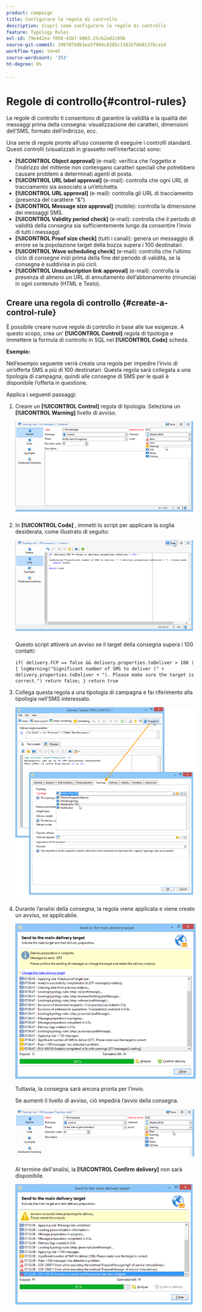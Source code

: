 ```yaml
---
product: campaign
title: Configurare le regole di controllo
description: Scopri come configurare le regole di controllo
feature: Typology Rules
exl-id: 79e442ea-f856-41bf-b065-25cb2ad2c65b
source-git-commit: 190707b8b1ea5f90dc6385c13832fbb01378ca1d
workflow-type: tm+mt
source-wordcount: '353'
ht-degree: 0%

---
```


# Regole di controllo{#control-rules}

Le regole di controllo ti consentono di garantire la validità e la qualità dei messaggi prima della consegna: visualizzazione dei caratteri, dimensioni dell’SMS, formato dell’indirizzo, ecc.

Una serie di regole pronte all’uso consente di eseguire i controlli standard. Questi controlli (visualizzati in grassetto nell’interfaccia) sono:

* **[!UICONTROL Object approval]** (e-mail): verifica che l’oggetto e l’indirizzo del mittente non contengano caratteri speciali che potrebbero causare problemi a determinati agenti di posta.
* **[!UICONTROL URL label approval]** (e-mail): controlla che ogni URL di tracciamento sia associato a un’etichetta.
* **[!UICONTROL URL approval]** (e-mail): controlla gli URL di tracciamento (presenza del carattere &quot;&amp;&quot;).
* **[!UICONTROL Message size approval]** (mobile): controlla la dimensione dei messaggi SMS.
* **[!UICONTROL Validity period check]** (e-mail): controlla che il periodo di validità della consegna sia sufficientemente lungo da consentire l’invio di tutti i messaggi.
* **[!UICONTROL Proof size check]** (tutti i canali): genera un messaggio di errore se la popolazione target della bozza supera i 100 destinatari.
* **[!UICONTROL Wave scheduling check]** (e-mail): controlla che l’ultimo ciclo di consegne inizi prima della fine del periodo di validità, se la consegna è suddivisa in più cicli.
* **[!UICONTROL Unsubscription link approval]** (e-mail): controlla la presenza di almeno un URL di annullamento dell’abbonamento (rinuncia) in ogni contenuto (HTML e Testo).

## Creare una regola di controllo {#create-a-control-rule}

È possibile creare nuove regole di controllo in base alle tue esigenze. A questo scopo, crea un’ **[!UICONTROL Control]** regola di tipologia e immettere la formula di controllo in SQL nel **[!UICONTROL Code]** scheda.

**Esempio:**

Nell’esempio seguente verrà creata una regola per impedire l’invio di un’offerta SMS a più di 100 destinatari. Questa regola sarà collegata a una tipologia di campagna, quindi alle consegne di SMS per le quali è disponibile l’offerta in questione.

Applica i seguenti passaggi:

1. Creare un **[!UICONTROL Control]** regola di tipologia. Seleziona un **[!UICONTROL Warning]** livello di avviso.

   ![](assets/campaign_opt_create_control_01.png)

1. In **[!UICONTROL Code]** , immetti lo script per applicare la soglia desiderata, come illustrato di seguito:

   ![](assets/campaign_opt_create_control_02.png)

   Questo script attiverà un avviso se il target della consegna supera i 100 contatti:

   ```
   if( delivery.FCP == false && delivery.properties.toDeliver > 100 ) { logWarning("Significant number of SMS to deliver (" + delivery.properties.toDeliver + "). Please make sure the target is correct.") return false; } return true
   ```

1. Collega questa regola a una tipologia di campagna e fai riferimento alla tipologia nell’SMS interessato.

   ![](assets/campaign_opt_create_control_03.png)

1. Durante l’analisi della consegna, la regola viene applicata e viene creato un avviso, se applicabile.

   ![](assets/campaign_opt_create_control_04.png)

   Tuttavia, la consegna sarà ancora pronta per l’invio.

   Se aumenti il livello di avviso, ciò impedirà l’avvio della consegna.

   ![](assets/campaign_opt_create_control_05.png)

   Al termine dell&#39;analisi, la **[!UICONTROL Confirm delivery]** non sarà disponibile.

   ![](assets/campaign_opt_create_control_06.png)
